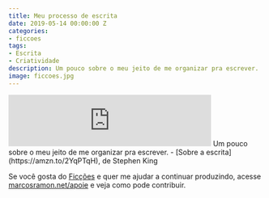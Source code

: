 ```yaml
---
title: Meu processo de escrita
date: 2019-05-14 00:00:00 Z
categories:
- ficcoes
tags:
- Escrita
- Criatividade
description: Um pouco sobre o meu jeito de me organizar pra escrever.
image: ficcoes.jpg
---
```


<iframe src="https://anchor.fm/podcastficcoes/embed/episodes/Meu-processo-de-escrita-e41g1d" height="102px" width="400px" frameborder="0" scrolling="no"></iframe>
Um pouco sobre o meu jeito de me organizar pra escrever.
 - [Sobre a escrita](https://amzn.to/2YqPTqH), de Stephen King
 
Se você gosta do [Ficções](https://marcosramon.net/ficcoes/) e quer me ajudar a continuar produzindo, acesse [marcosramon.net/apoie](https://marcosramon.net/apoie/) e veja como pode contribuir. 
